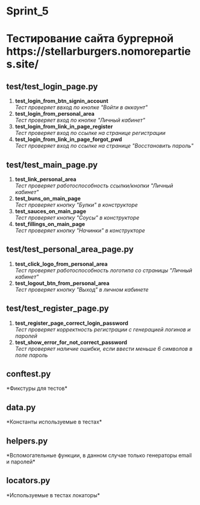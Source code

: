 # Sprint_5
<h1>Тестирование сайта бургерной https://stellarburgers.nomoreparties.site/ </h1>

<h2>test/test_login_page.py</h2>

1) **test_login_from_btn_signin_account**<br>
        *Тест проверяет ввход по кнопке "Войти в аккаунт"*
2) **test_login_from_personal_area**<br>
        *Тест проверяет вход по кнопке "Личный кабинет"*
3) **test_login_from_link_in_page_register**<br>
        *Тест проверяет вход по ссылке на странице регистрации*
4) **test_login_from_link_in_page_forgot_pwd**<br>
        *Тест проверяет вход по ссылке на странице "Восстановить пароль"*

<h2>test/test_main_page.py</h2>

1) **test_link_personal_area**<br>
        *Тест проверяет работоспособность ссылки/кнопки "Личный кабинет"*
2) **test_buns_on_main_page**<br>
        *Тест проверяет кнопку "Булки" в конструкторе*
3) **test_sauces_on_main_page**<br>
        *Тест проверяет кнопку "Соусы" в конструкторе*
4) **test_fillings_on_main_page**<br>
        *Тест проверяет кнопку "Начинки" в конструкторе*

<h2>test/test_personal_area_page.py</h2>

1) **test_click_logo_from_personal_area**<br>
        *Тест проверяет работоспособность логотипа со страницы "Личный кабинет"*
2) **test_logout_btn_from_personal_area**<br>
        *Тест проверяет кнопку "Выход" в личном кабинете*

<h2>test/test_register_page.py</h2>

1) **test_register_page_correct_login_password**<br>
        *Тест проверяет корректность регистрации с генерацией логинов и паролей*
2) **test_show_error_for_not_correct_password**<br>
        *Тест проверяет наличие ошибки, если ввести меньше 6 символов в поле пароль*

<h2>conftest.py</h2>
    *Фикстуры для тестов*

<h2>data.py</h2>
    *Константы используемые в тестах*

<h2>helpers.py</h2>
    *Вспомогательные функции, в данном случае только генераторы email и паролей*

<h2>locators.py</h2>
    *Используемые в тестах локаторы*